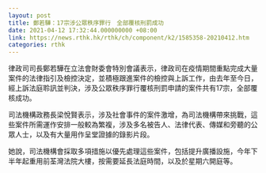 ```yaml
---
layout: post
title: 鄭若驊：17宗涉公眾秩序罪行　全部覆核刑罰成功
date: 2021-04-12 17:32:44.000000000 +08:00
link: https://news.rthk.hk/rthk/ch/component/k2/1585358-20210412.htm
categories: rthk
---
```


律政司司長鄭若驊在立法會財委會特別會議表示，律政司在疫情期間重點完成大量案件的法律指引及檢控決定，並積極跟進案件的檢控與上訴工作，由去年至今日，經上訴法庭聆訊並判決，涉及公眾秩序罪行覆核刑罰申請的案件共有17宗，全部覆核成功。

司法機構政務長梁悅賢表示，涉及社會事件的案件激增，為司法機構帶來挑戰，這些案件所需運作安排一般較為繁複，涉及多名被告人、法律代表、傳媒和旁聽的公眾人士，以及有大量用作呈堂證據的錄影片段。

她說，司法機構會採取多項措施以優先處理這些案件，包括提升廣播設施，今年下半年起重用前荃灣法院大樓，按需要延長法庭時間，以及於星期六開庭等。
